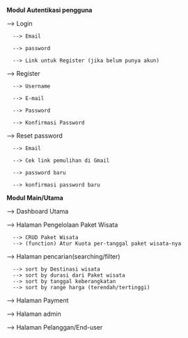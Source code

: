 **Modul Autentikasi pengguna**

  --> Login
  
      --> Email
      
      --> password

      --> Link untuk Register (jika belum punya akun)
      
  --> Register
  
      --> Username

      --> E-mail

      --> Password

      --> Konfirmasi Password
      
  --> Reset password
  
      --> Email

      --> Cek link pemulihan di Gmail

      --> password baru

      --> konfirmasi password baru

**Modul Main/Utama**

  --> Dashboard Utama

  --> Halaman Pengelolaan Paket Wisata

      --> CRUD Paket Wisata
      --> (function) Atur Kuota per-tanggal paket wisata-nya

  --> Halaman pencarian(searching/filter)

      --> sort by Destinasi wisata
      --> sort by durasi dari Paket wisata
      --> sort by tanggal keberangkatan
      --> sort by range harga (terendah/tertinggi)

  --> Halaman Payment

  --> Halaman admin

  --> Halaman Pelanggan/End-user

  
